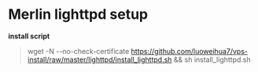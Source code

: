 # Merlin lighttpd setup

**install script**
> wget -N --no-check-certificate https://github.com/luoweihua7/vps-install/raw/master/lighttpd/install_lighttpd.sh && sh install_lighttpd.sh
